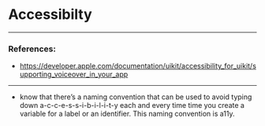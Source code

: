 # Accessibilty
---
### References:
- https://developer.apple.com/documentation/uikit/accessibility_for_uikit/supporting_voiceover_in_your_app

---
- know that there’s a naming convention that can be used to avoid typing down a-c-c-e-s-s-i-b-i-l-i-t-y each and every time time you create a variable for a label or an identifier. This naming convention is a11y.
